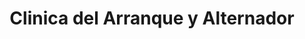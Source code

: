 ---
title: "Clinica del Arranque y Alternador"
url: /pucon/clinica-del-arranque-y-alternador/
shop: reparación de automóviles
---